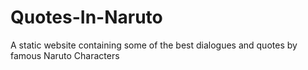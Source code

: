 # Quotes-In-Naruto
A static website containing some of the best dialogues and quotes by famous Naruto Characters
